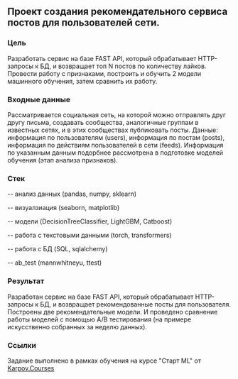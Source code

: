 ## Проект создания рекомендательного сервиса постов для пользователей сети.

### Цель
Разработать сервис на базе FAST API, который обрабатывает HTTP-запросы к БД, и возвращает топ N постов по количеству лайков. Провести работу с признаками, построить и обучить 2 модели машинного обучения, затем сравнить их работу. 

### Входные данные
Рассматривается социальная сеть, на которой можно отправлять друг другу письма, создавать сообщества, аналогичные группам в известных сетях, и в этих сообществах публиковать посты.
Данные: информация по пользователям (users), информация по постам (posts), информация по действиям пользователей в сети (feeds). Информация по указанным данным подорбнее рассмотрена в подготовке моделей обучения (этап анализа признаков). 

### Стек
  -- анализ данных (pandas, numpy, sklearn)
  
  -- визуалзиация (seaborn, matplotlib)
  
  -- модели (DecisionTreeClassifier, LightGBM, Catboost)
  
  -- работа с текстовыми данными (torch, transformers)
  
  -- работа с БД (SQL, sqlalchemy)
  
  -- ab_test (mannwhitneyu, ttest)
  
### Результат
Разработан сервис на базе FAST API, который обрабатывает HTTP-запросы к БД, и возвращает рекомендованные посты для пользователя. Построены две рекомендательные модели. И проведено сравнение работы моделей с помощью A/B тестирования (на примере искусственно собранных за неделю данных).

### Ссылки
Задание выполнено в рамках обучения на курсе "Старт ML" от [Karpov.Courses](https://karpov.courses/ml-start?_gl=1*13arm2e*_ga*NTY3NDk0MTAzLjE3MDIyMzQ2ODU.*_ga_DZP7KEXCQQ*MTcxNTUzNDIyNy4yNDQuMS4xNzE1NTM1MDMyLjYwLjAuMA..)
